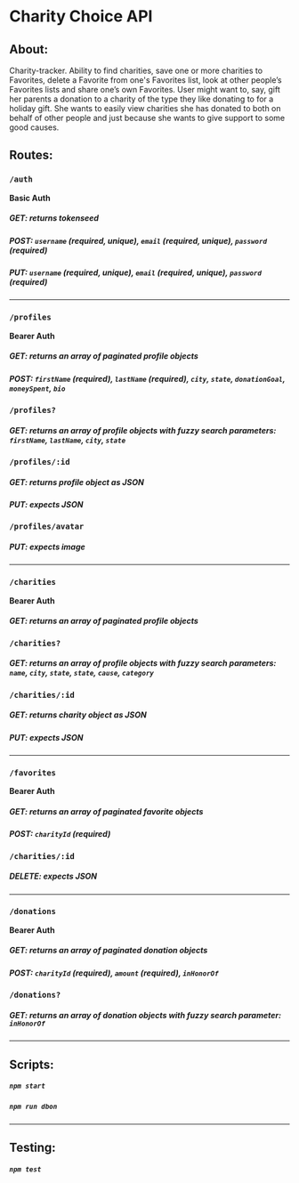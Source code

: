 #  Charity Choice API

## About:
Charity-tracker. Ability to find charities, save one or more charities to Favorites, delete a Favorite from one's Favorites list, look at other people’s Favorites lists and share one’s own Favorites. User might want to, say, gift her parents a donation to a charity of the type they like donating to for a holiday gift. She wants to easily view charities she has donated to both on behalf of other people and just because she wants to give support to some good causes.

## Routes:

### `/auth`
**Basic Auth**
##### GET: returns tokenseed
##### POST: `username` (required, unique), `email` (required, unique), `password` (required)
##### PUT: `username` (required, unique), `email` (required, unique), `password` (required)

* * *

### `/profiles`
**Bearer Auth**
##### GET: returns an array of paginated profile objects
##### POST: `firstName` (required), `lastName` (required), `city`, `state`, `donationGoal`, `moneySpent`, `bio`

### `/profiles?`
##### GET: returns an array of profile objects with fuzzy search parameters: `firstName`, `lastName`, `city`, `state`

### `/profiles/:id`
##### GET: returns profile object as JSON
##### PUT: expects JSON

### `/profiles/avatar`
##### PUT: expects image

* * *

### `/charities`
**Bearer Auth**
##### GET: returns an array of paginated profile objects

### `/charities?`
##### GET: returns an array of profile objects with fuzzy search parameters: `name`, `city`, `state`, `state`, `cause`, `category`

### `/charities/:id`
##### GET: returns charity object as JSON
##### PUT: expects JSON

* * *

### `/favorites`
**Bearer Auth**
##### GET: returns an array of paginated favorite objects
##### POST: `charityId` (required)

### `/charities/:id`
##### DELETE: expects JSON

* * *

### `/donations`
**Bearer Auth**
##### GET: returns an array of paginated donation objects
##### POST: `charityId` (required), `amount` (required), `inHonorOf`

### `/donations?`
##### GET: returns an array of donation objects with fuzzy search parameter: `inHonorOf`

* * *

## Scripts:
##### `npm start`
##### `npm run dbon`

* * *

## Testing:
##### `npm test`
